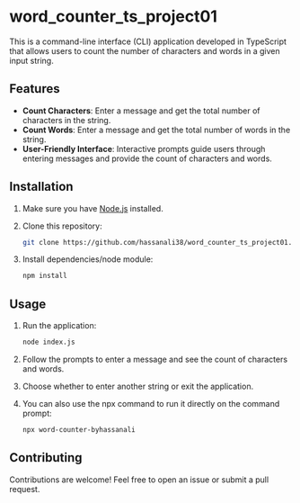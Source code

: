 # word_counter_ts_project01

This is a command-line interface (CLI) application developed in TypeScript that allows users to count the number of characters and words in a given input string.

## Features

- **Count Characters**: Enter a message and get the total number of characters in the string.
- **Count Words**: Enter a message and get the total number of words in the string.
- **User-Friendly Interface**: Interactive prompts guide users through entering messages and provide the count of characters and words.

## Installation

1. Make sure you have [Node.js](https://nodejs.org/) installed.

2. Clone this repository:

    ```bash
    git clone https://github.com/hassanali38/word_counter_ts_project01.git
    ```

3. Install dependencies/node module:

    ```bash
    npm install
    ```

## Usage

1. Run the application:

    ```bash
    node index.js
    ```

2. Follow the prompts to enter a message and see the count of characters and words.
3. Choose whether to enter another string or exit the application.
4. You can also use the npx command to run it directly on the command prompt:

   ```bash
   npx word-counter-byhassanali
   ```

## Contributing

Contributions are welcome! Feel free to open an issue or submit a pull request.


